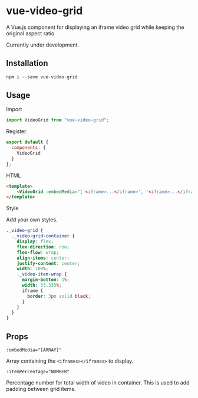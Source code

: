 # vue-video-grid

A Vue.js component for displaying an iframe video grid while keeping the original aspect ratio

Currently under development.

## Installation

```js
npm i --save vue-video-grid
```

## Usage

Import

```js
import VideoGrid from "vue-video-grid";
```

Register

```js
export default {
  components: {
    VideoGrid
  }
};
```

HTML

```html
<template>
    <VideoGrid :embedMedia="['<iframe>...</iframe>', '<iframe>...</iframe>']" :itemPercentage="96" />
</template>
```

Style

Add your own styles.

```scss
._video-grid {
  ._video-grid-container {
    display: flex;
    flex-direction: row;
    flex-flow: wrap;
    align-items: center;
    justify-content: center;
    width: 100%;
    ._video-item-wrap {
      margin-bottom: 1%;
      width: 33.333%;
      iframe {
        border: 3px solid black;
      }
    }
  }
}
```

## Props

`:embedMedia="[ARRAY]"`

Array containing the `<iframes></iframes>` to display.

`:itemPercentage="NUMBER"`

Percentage number for total width of video in container. This is used to add padding between grid items.
